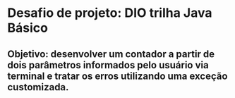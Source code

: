 # Desafio de projeto: DIO trilha Java Básico

## Objetivo: desenvolver um contador a partir de dois parâmetros informados pelo usuário via terminal e tratar os erros utilizando uma exceção customizada.